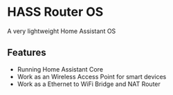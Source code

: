 # HASS Router OS
A very lightweight Home Assistant OS

## Features

- Running Home Assistant Core
- Work as an Wireless Access Point for smart devices
- Work as a Ethernet to WiFi Bridge and NAT Router
